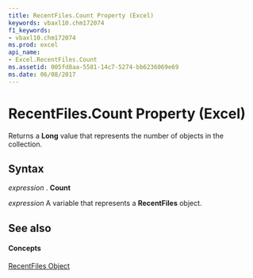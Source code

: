 ```yaml
---
title: RecentFiles.Count Property (Excel)
keywords: vbaxl10.chm172074
f1_keywords:
- vbaxl10.chm172074
ms.prod: excel
api_name:
- Excel.RecentFiles.Count
ms.assetid: 005fd8aa-5581-14c7-5274-bb6236069e69
ms.date: 06/08/2017
---
```



# RecentFiles.Count Property (Excel)

Returns a **Long** value that represents the number of objects in the collection.


## Syntax

 _expression_ . **Count**

 _expression_ A variable that represents a **RecentFiles** object.


## See also


#### Concepts


[RecentFiles Object](recentfiles-object-excel.md)

